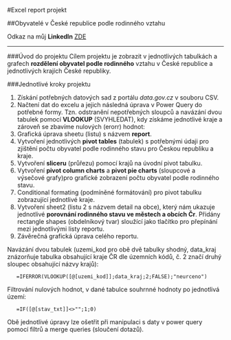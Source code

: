 #Excel report projekt

##Obyvatelé v České republice podle rodinného vztahu

Odkaz na můj **Linkedln** [ZDE](https://www.linkedin.com/in/mat%C4%9Bj-frol%C3%ADk-183812230/)   

-------


###Úvod do projektu
Cílem projektu je zobrazit v jednotlivých tabulkách a grafech **rozdělení obyvatel podle rodinného** vztahu v České republice a jednotlivých krajích České republiky.

###Jednotlivé kroky projektu
1. Získání potřebných datových sad z portálu _data.gov.cz_ v souboru CSV.
2. Načtení dat do excelu a jejich následná úprava v Power Query do potřebné formy. Tzn. odstranění nepotřebných sloupců a navázání dvou tabulek pomocí **VLOOKUP** (SVYHLEDAT), kdy získáme jednotlivé kraje a zároveň se zbavíme nulových (erorr) hodnot:
3. Grafická úprava sheetu (listu) s názvem **report**.
4. Vytvoření jednotlivých **pivot tables** (tabulek) s potřebnými údaji pro zjištění počtu obyvatel podle rodinného stavu pro Českou republiku a kraje.
5. Vytvoření **sliceru** (průřezu) pomocí krajů na úvodní pivot tabulku.  
5. Vytvoření **pivot column charts** a **pivot pie charts** (sloupcové a výsečové grafy)pro grafické zobrazení počtu obyvatel podle rodinného stavu.
6. Conditional formating (podmíněné formátování) pro pivot tabulku zobrazující jednotlivé kraje.
7. Vytvoření sheet2 (listu 2 s názvem detail na obce), který nám ukazuje jednotlivé **porovnání rodinného stavu ve městech a obcích Čr**. Přidány rectangle shapes (obdelníkový tvar) sloužící jako tlačítko pro přepínání mezi jednotlivými listy reportu. 
8. Závěrečná grafická úprava celého reportu.

Navázání dvou tabulek (uzemi_kod pro obě dvě tabulky shodný, data_kraj znázorňuje tabulka obsahující kraje ČR dle územních kódů, č. 2 značí druhý sloupec obsahující názvy krajů):
```
   =IFERROR(VLOOKUP([@[uzemi_kod]];data_kraj;2;FALSE);"neurceno")
```
Filtrování nulových hodnot, v dané tabulce souhrnné hodnoty po jednotlivá území:
```
   =IF([@[stav_txt]]<>"";1;0)
```

Obě jednotlivé úpravy lze ošetřit při manipulaci s daty v power query pomocí filtrů a merge queries (sloučení dotazů).
